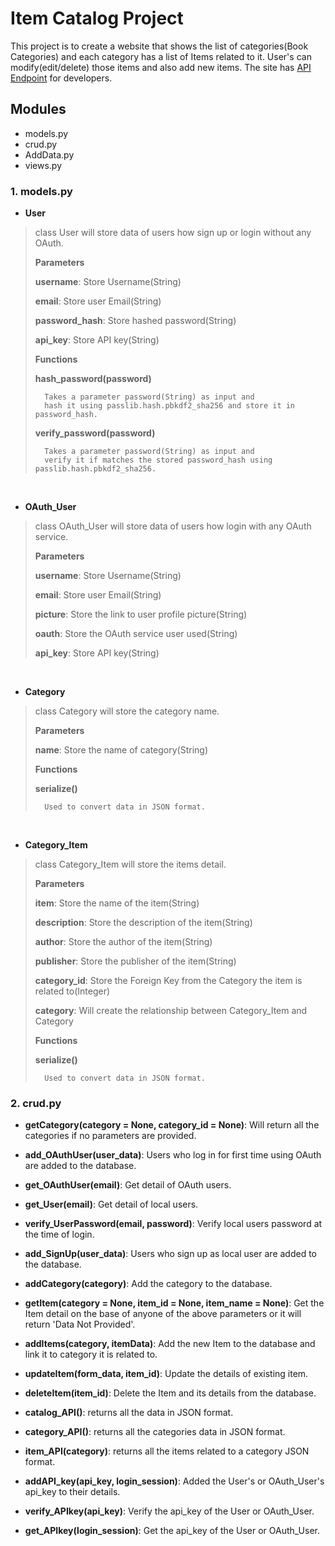 # Item Catalog Project

This project is to create a website that shows the list of categories(Book Categories) and each category has a list of Items related to it. User's can modify(edit/delete) those items and also add new items. The site has [API Endpoint](API.md) for developers.

## Modules
* models.py
* crud.py
* AddData.py
* views.py

### 1. models.py
* **User**
> class User will store data of users how sign up or login without any OAuth.
>
> 	**Parameters**
>
> 	**username**: Store Username(String)
>
> 	**email**: Store user Email(String)
>
> 	**password_hash**: Store hashed password(String)
>
> 	**api_key**: Store API key(String)
>
> 	**Functions**
>
> 	**hash_password(password)**
>
> 		Takes a parameter password(String) as input and
> 		hash it using passlib.hash.pbkdf2_sha256 and store it in password_hash.
> 	**verify_password(password)**
>
> 		Takes a parameter password(String) as input and
> 		verify it if matches the stored password_hash using passlib.hash.pbkdf2_sha256.
<br>

* **OAuth_User**
> class OAuth_User will store data of users how login with any OAuth service.
>
> 	**Parameters**
>
> 	**username**: Store Username(String)
>
> 	**email**: Store user Email(String)
>
> 	**picture**: Store the link to user profile picture(String)
>
> 	**oauth**: Store the OAuth service user used(String)
>
> 	**api_key**: Store API key(String)
>
<br>

* **Category**
> class Category will store the category name.
>
> 	**Parameters**
>
> 	**name**: Store the name of category(String)
>
> 	**Functions**
>
> 	**serialize()**
>
> 		Used to convert data in JSON format.
>
<br>

* **Category_Item**
> class Category_Item will store the items detail.
>
> 	**Parameters**
>
> 	**item**: Store the name of the item(String)
>
> 	**description**: Store the description of the item(String)
>
> 	**author**: Store the author of the item(String)
>
> 	**publisher**: Store the publisher of the item(String)
>
> 	**category_id**: Store the Foreign Key from the Category the item is related to(Integer)
>
> 	**category**: Will create the relationship between Category_Item and Category
>
> 	**Functions**
>
> 	**serialize()**
>
> 		Used to convert data in JSON format.
>


### 2. crud.py

* **getCategory(category = None, category_id = None)**: Will return all the categories if no parameters are provided.

* **add_OAuthUser(user_data)**: Users who log in for first time using OAuth are added to the database.

* **get_OAuthUser(email)**: Get detail of OAuth users.

* **get_User(email)**: Get detail of local users.

* **verify_UserPassword(email, password)**: Verify local users password at the time of login.

* **add_SignUp(user_data)**: Users who sign up as local user are added to the database.

* **addCategory(category)**: Add the category to the database.

* **getItem(category = None, item_id = None, item_name = None)**: Get the Item detail on the base of anyone of the above parameters or
it will return 'Data Not Provided'.

* **addItems(category, itemData)**: Add the new Item to the database and link it to category it is related to.

* **updateItem(form_data, item_id)**: Update the details of existing item.

* **deleteItem(item_id)**: Delete the Item and its details from the database.

* **catalog_API()**: returns all the data in JSON format.

* **category_API()**: returns all the categories data in JSON format.

* **item_API(category)**: returns all the items related to a category JSON format.

* **addAPI_key(api_key, login_session)**: Added the User's or OAuth_User's api_key to their details.

* **verify_APIkey(api_key)**: Verify the api_key of the User or OAuth_User.

* **get_APIkey(login_session)**: Get the api_key of the User or OAuth_User.
